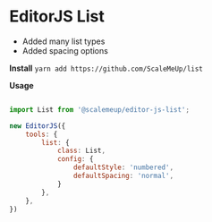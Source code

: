 # EditorJS List
- Added many list types
- Added spacing options

**Install**
`yarn add https://github.com/ScaleMeUp/list`

**Usage**
```js

import List from '@scalemeup/editor-js-list';

new EditorJS({
    tools: {
        list: {
            class: List,
            config: {
                defaultStyle: 'numbered',
                defaultSpacing: 'normal',
            }
        },
    },
})
```